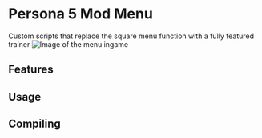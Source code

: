 # Persona 5 Mod Menu
Custom scripts that replace the square menu function with a fully featured trainer
![Image of the menu ingame](https://cdn.discordapp.com/attachments/428021649246388224/447597680018063372/unknown.png)
## Features

## Usage

## Compiling
